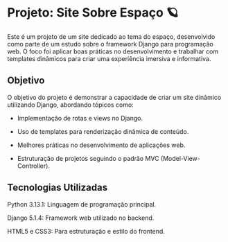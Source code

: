 # Projeto: Site Sobre Espaço 🪐

Este é um projeto de um site dedicado ao tema do espaço, desenvolvido como parte de um estudo sobre o framework Django para programação web. O foco foi aplicar boas práticas no desenvolvimento e trabalhar com templates dinâmicos para criar uma experiência imersiva e informativa.

## Objetivo

O objetivo do projeto é demonstrar a capacidade de criar um site dinâmico utilizando Django, abordando tópicos como:

- Implementação de rotas e views no Django.

- Uso de templates para renderização dinâmica de conteúdo.

- Melhores práticas no desenvolvimento de aplicações web.

- Estruturação de projetos seguindo o padrão MVC (Model-View-Controller).

## Tecnologias Utilizadas

Python 3.13.1: Linguagem de programação principal.

Django 5.1.4: Framework web utilizado no backend.

HTML5 e CSS3: Para estruturação e estilo do frontend.
